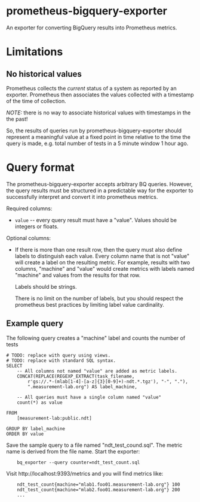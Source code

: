 # prometheus-bigquery-exporter
An exporter for converting BigQuery results into Prometheus metrics.

# Limitations

## No historical values

Prometheus collects the *current* status of a system as reported by an exporter.
Prometheus then associates the values collected with a timestamp of the time of
collection.

*NOTE:* there is no way to associate historical values with timestamps in the
the past!

So, the results of queries run by prometheus-bigquery-exporter should represent
a meaningful value at a fixed point in time relative to the time the query is
made, e.g. total number of tests in a 5 minute window 1 hour ago.

# Query format

The prometheus-bigquery-exporter accepts arbitrary BQ queries. However, the
query results must be structured in a predictable way for the exporter to
successfully interpret and convert it into prometheus metrics.

Required columns:

 * `value` -- every query result must have a "value". Values should be integers
   or floats.

Optional columns:

 * If there is more than one result row, then the query must also define labels
   to distinguish each value. Every column name that is not "value" will create
   a label on the resulting metric. For example, results with two columns,
   "machine" and "value" would create metrics with labels named "machine" and
   values from the results for that row.

   Labels should be strings.

   There is no limit on the number of labels, but you should respect the
   prometheus best practices by limiting label value cardinality.

## Example query

The following query creates a "machine" label and counts the number of tests

```
# TODO: replace with query using views.
# TODO: replace with standard SQL syntax.
SELECT
    -- All columns not named "value" are added as metric labels.
    CONCAT(REPLACE(REGEXP_EXTRACT(task_filename,
        r'gs://.*-(mlab[1-4]-[a-z]{3}[0-9]+)-ndt.*.tgz'), "-", "."),
        ".measurement-lab.org") AS label_machine,

    -- All queries must have a single column named "value"
    count(*) as value

FROM
    [measurement-lab:public.ndt]

GROUP BY label_machine
ORDER BY value
```

Save the sample query to a file named "ndt_test_cound.sql". The metric name is
derived from the file name. Start the exporter:

```
    bq_exporter --query counter=ndt_test_count.sql
```

Visit http://localhost:9393/metrics and you will find metrics like:

```
    ndt_test_count{machine="mlab1.foo01.measurement-lab.org"} 100
    ndt_test_count{machine="mlab2.foo01.measurement-lab.org"} 200
    ...
```
